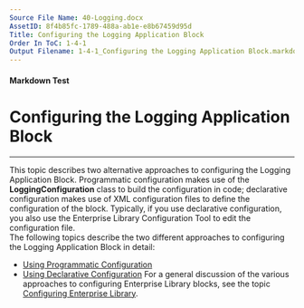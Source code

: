 ```yaml
---
Source File Name: 40-Logging.docx
AssetID: 8f4b85fc-1789-488a-ab1e-e8b67459d95d
Title: Configuring the Logging Application Block
Order In ToC: 1-4-1
Output Filename: 1-4-1_Configuring the Logging Application Block.markdown
---
```


#### Markdown Test ####
# Configuring the Logging Application Block #
----------

This topic describes two alternative approaches to configuring the Logging Application Block. Programmatic configuration makes use of the **LoggingConfiguration** class to build the configuration in code; declarative configuration makes use of XML configuration files to define the configuration of the block. Typically, if you use declarative configuration, you also use the Enterprise Library Configuration Tool to edit the configuration file.  
The following topics describe the two different approaches to configuring the Logging Application Block in detail:  
+ [Using Programmatic Configuration](test-markdown_14086c0b-21bc-4307-b89e-890355f9aa8a.html)
+ [Using Declarative Configuration](test-markdown_0d425989-6830-4e25-9fcf-e4dc2db4501a.html)
For a general discussion of the various approaches to configuring Enterprise Library blocks, see the topic [Configuring Enterprise Library](test-markdown_05ae7aff-85e4-46b5-8401-c4df81a2ea00.html).  
